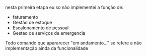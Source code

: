 nesta primeira etapa eu so não implementei a função de:
- faturamento
- Gestão de estoque
- Escalonamento de pessoal
- Gestao de serviços de emergencia

Todo comando que apararecer "em andamento..." se refere a não implementação ainda da funcionalidade
